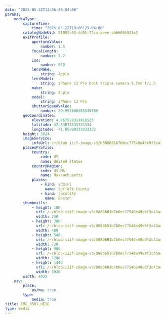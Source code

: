 ```yaml
---
date: "2025-05-22T13:06:25-04:00"
params:
    mediaType:
        captureTime:
            time: "2025-05-22T13:06:25-04:00"
        catalogNodeUid: 01983c63-dd01-75ca-aeee-ab6609b921e2
        exifProfile:
            apertureValue:
                number: 1.5
            focalLength:
                number: 5.7
            iso:
                number: 640
            lensMake:
                string: Apple
            lensModel:
                string: iPhone 13 Pro back triple camera 5.7mm f/1.5
            make:
                string: Apple
            model:
                string: iPhone 13 Pro
            shutterSpeedValue:
                number: 29.998500083349356
        geoCoordinates:
            elevation: 4.067928311818523
            latitude: 42.33873333333334
            longitude: -71.09898333333332
        height: 3024
        imageService:
            infoUrl: /~/blob-iiif-image-v3/0880601b7b0ec77540e49e0f3c43ac2326610c58b45ecab88e17d1aa77f3c5c6/info.json
        placesProfile:
            country:
                code: US
                name: United States
            countryRegion:
                code: US-MA
                name: Massachusetts
            places:
                - kind: admin2
                  name: Suffolk County
                - kind: locality
                  name: Boston
        thumbnails:
            - height: 180
              url: /~/blob-iiif-image-v3/0880601b7b0ec77540e49e0f3c43ac2326610c58b45ecab88e17d1aa77f3c5c6/full/240%2C180/0/default.jpg
              width: 240
            - height: 360
              url: /~/blob-iiif-image-v3/0880601b7b0ec77540e49e0f3c43ac2326610c58b45ecab88e17d1aa77f3c5c6/full/480%2C360/0/default.jpg
              width: 480
            - height: 540
              url: /~/blob-iiif-image-v3/0880601b7b0ec77540e49e0f3c43ac2326610c58b45ecab88e17d1aa77f3c5c6/full/720%2C540/0/default.jpg
              width: 720
            - height: 960
              url: /~/blob-iiif-image-v3/0880601b7b0ec77540e49e0f3c43ac2326610c58b45ecab88e17d1aa77f3c5c6/full/1280%2C960/0/default.jpg
              width: 1280
            - height: 1440
              url: /~/blob-iiif-image-v3/0880601b7b0ec77540e49e0f3c43ac2326610c58b45ecab88e17d1aa77f3c5c6/full/1920%2C1440/0/default.jpg
              width: 1920
        width: 4032
    nav:
        place:
            us/ma: true
        type:
            media: true
title: IMG_3587.HEIC
type: media
---
```

